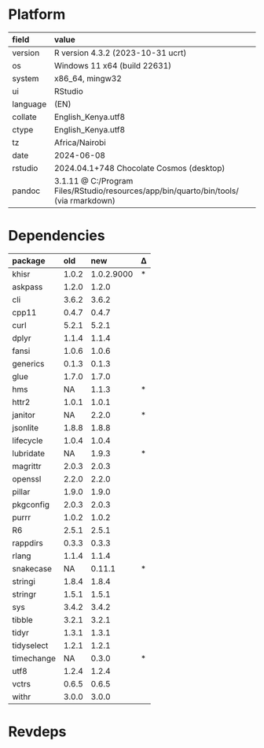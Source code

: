 # Platform

|field    |value                                                                                 |
|:--------|:-------------------------------------------------------------------------------------|
|version  |R version 4.3.2 (2023-10-31 ucrt)                                                     |
|os       |Windows 11 x64 (build 22631)                                                          |
|system   |x86_64, mingw32                                                                       |
|ui       |RStudio                                                                               |
|language |(EN)                                                                                  |
|collate  |English_Kenya.utf8                                                                    |
|ctype    |English_Kenya.utf8                                                                    |
|tz       |Africa/Nairobi                                                                        |
|date     |2024-06-08                                                                            |
|rstudio  |2024.04.1+748 Chocolate Cosmos (desktop)                                              |
|pandoc   |3.1.11 @ C:/Program Files/RStudio/resources/app/bin/quarto/bin/tools/ (via rmarkdown) |

# Dependencies

|package    |old   |new        |Δ  |
|:----------|:-----|:----------|:--|
|khisr      |1.0.2 |1.0.2.9000 |*  |
|askpass    |1.2.0 |1.2.0      |   |
|cli        |3.6.2 |3.6.2      |   |
|cpp11      |0.4.7 |0.4.7      |   |
|curl       |5.2.1 |5.2.1      |   |
|dplyr      |1.1.4 |1.1.4      |   |
|fansi      |1.0.6 |1.0.6      |   |
|generics   |0.1.3 |0.1.3      |   |
|glue       |1.7.0 |1.7.0      |   |
|hms        |NA    |1.1.3      |*  |
|httr2      |1.0.1 |1.0.1      |   |
|janitor    |NA    |2.2.0      |*  |
|jsonlite   |1.8.8 |1.8.8      |   |
|lifecycle  |1.0.4 |1.0.4      |   |
|lubridate  |NA    |1.9.3      |*  |
|magrittr   |2.0.3 |2.0.3      |   |
|openssl    |2.2.0 |2.2.0      |   |
|pillar     |1.9.0 |1.9.0      |   |
|pkgconfig  |2.0.3 |2.0.3      |   |
|purrr      |1.0.2 |1.0.2      |   |
|R6         |2.5.1 |2.5.1      |   |
|rappdirs   |0.3.3 |0.3.3      |   |
|rlang      |1.1.4 |1.1.4      |   |
|snakecase  |NA    |0.11.1     |*  |
|stringi    |1.8.4 |1.8.4      |   |
|stringr    |1.5.1 |1.5.1      |   |
|sys        |3.4.2 |3.4.2      |   |
|tibble     |3.2.1 |3.2.1      |   |
|tidyr      |1.3.1 |1.3.1      |   |
|tidyselect |1.2.1 |1.2.1      |   |
|timechange |NA    |0.3.0      |*  |
|utf8       |1.2.4 |1.2.4      |   |
|vctrs      |0.6.5 |0.6.5      |   |
|withr      |3.0.0 |3.0.0      |   |

# Revdeps

